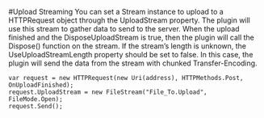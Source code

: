 #Upload Streaming
You can set a Stream instance to upload to a HTTPRequest object through the UploadStream property. The plugin will use this stream to gather data to send to the server. When the upload finished and the DisposeUploadStream is true, then the plugin will call the Dispose() function on the stream.
If the stream’s length is unknown, the UseUploadStreamLength property should be set to false. In this case, the plugin will send the data from the stream with chunked Transfer-Encoding.

```language-csharp
var request = new HTTPRequest(new Uri(address), HTTPMethods.Post, OnUploadFinished);
request.UploadStream = new FileStream("File_To.Upload", FileMode.Open);
request.Send();
```
